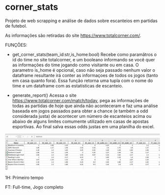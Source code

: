 # corner_stats
Projeto de web scrapping e análise de dados sobre escanteios em partidas de futebol.

As informações são retiradas do site https://www.totalcorner.com/.

FUNÇÕES:

- get_corner_stats(team_id:str,is_home:bool)
    Recebe como paramâtros o id do time no site totalcorner, e um booleano informando se você quer as informações do time jogando como visitante ou em casa. O parametro is_home é opcional, caso não seja passado nenhum valor o dataframe resultante irá conter as informaçoes de todos os jogos (tanto em casa quanto fora).
    Essa função retorna uma tupla com o nome do time e um dataframe com as estatisticas de escanteio.

- generate_report()
    Acessa o site https://www.totalcorner.com/match/today, pega as informações de todas as partidas de hoje que ainda não aconteceram e faz uma análise baseada em jogos passados para obter a chance (e também a odd considerada justa) de acontecer um número de escanteios acima ou abaixo de alguns limites comumente utilizado em casas de apostas esportivas. Ao final salva essas odds justas em uma planilha do excel.

![Alt text](/Screenshot1.png "Planilha")

1H: Primeiro tempo

FT: Full-time, Jogo completo
